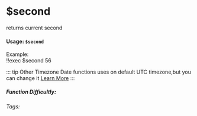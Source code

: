 # $second
returns current second
#### Usage: `$second`
Example:
<br/>
<discord-messages>
	<discord-message :bot="false" role-color="#ffcc9a" author="Member">
		!!exec $second
	</discord-message>
	<discord-message :bot="true" role-color="#0099ff" author="Custom Command" avatar="https://media.discordapp.net/avatars/725721249652670555/781224f90c3b841ba5b40678e032f74a.webp">
		56
	</discord-message>
</discord-messages>

::: tip Other Timezone
Date functions uses on default UTC timezone,but you can change it [Learn More](./timezone.md)
:::

##### Function Difficultly: <Badge type="tip" text="Easy" vertical="middle" /> 
###### Tags: <Badge type="tip" text="second" vertical="middle" /> 